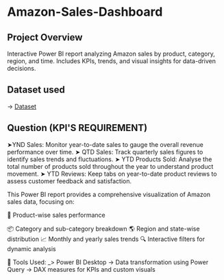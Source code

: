 # Amazon-Sales-Dashboard
## Project Overview
Interactive Power BI report analyzing Amazon sales by product, category, region, and time. Includes KPIs, trends, and visual insights for data-driven decisions.

## Dataset used
  -> <a href="https://github.com/janvibhagwani/Amazon-Sales-Dashboard-/blob/main/Amazon_Combined_Data.xlsx">Dataset</a>

## Question (KPI'S REQUIREMENT)
➤YND Sales: Monitor year-to-date sales to gauge the overall revenue performance over time.
➤ QTD Sales: Track quarterly sales figures to identify sales trends and fluctuations.
➤ YTD Products Sold: Analyse the total number of products sold throughout the year to understand
product movement.
➤ YTD Reviews: Keep tabs on year-to-date product reviews to assess customer feedback and satisfaction.

This Power BI report provides a comprehensive visualization of Amazon sales data, focusing on:

🛒 Product-wise sales performance

📦 Category and sub-category breakdown
🌎 Region and state-wise distribution
📈 Monthly and yearly sales trends
🔍 Interactive filters for dynamic analysis

🔧 Tools Used:
_> Power BI Desktop
-> Data transformation using Power Query
-> DAX measures for KPIs and custom visuals




